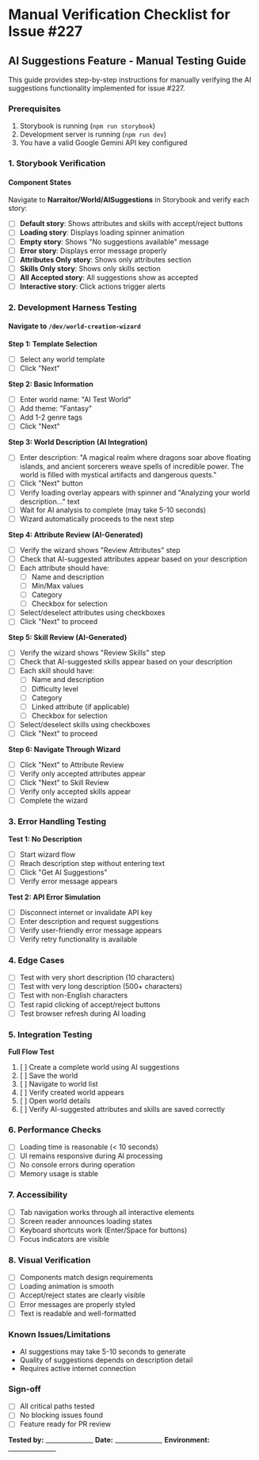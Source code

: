 # Manual Verification Checklist for Issue #227

## AI Suggestions Feature - Manual Testing Guide

This guide provides step-by-step instructions for manually verifying the AI suggestions functionality implemented for issue #227.

### Prerequisites
1. Storybook is running (`npm run storybook`)
2. Development server is running (`npm run dev`)
3. You have a valid Google Gemini API key configured

### 1. Storybook Verification

#### Component States
Navigate to **Narraitor/World/AISuggestions** in Storybook and verify each story:

- [ ] **Default story**: Shows attributes and skills with accept/reject buttons
- [ ] **Loading story**: Displays loading spinner animation
- [ ] **Empty story**: Shows "No suggestions available" message
- [ ] **Error story**: Displays error message properly
- [ ] **Attributes Only story**: Shows only attributes section
- [ ] **Skills Only story**: Shows only skills section
- [ ] **All Accepted story**: All suggestions show as accepted
- [ ] **Interactive story**: Click actions trigger alerts

### 2. Development Harness Testing

#### Navigate to `/dev/world-creation-wizard`

**Step 1: Template Selection**
- [ ] Select any world template
- [ ] Click "Next"

**Step 2: Basic Information**
- [ ] Enter world name: "AI Test World"
- [ ] Add theme: "Fantasy"
- [ ] Add 1-2 genre tags
- [ ] Click "Next"

**Step 3: World Description (AI Integration)**
- [ ] Enter description: "A magical realm where dragons soar above floating islands, and ancient sorcerers weave spells of incredible power. The world is filled with mystical artifacts and dangerous quests."
- [ ] Click "Next" button
- [ ] Verify loading overlay appears with spinner and "Analyzing your world description..." text
- [ ] Wait for AI analysis to complete (may take 5-10 seconds)
- [ ] Wizard automatically proceeds to the next step

**Step 4: Attribute Review (AI-Generated)**
- [ ] Verify the wizard shows "Review Attributes" step
- [ ] Check that AI-suggested attributes appear based on your description
- [ ] Each attribute should have:
  - [ ] Name and description
  - [ ] Min/Max values
  - [ ] Category
  - [ ] Checkbox for selection
- [ ] Select/deselect attributes using checkboxes
- [ ] Click "Next" to proceed

**Step 5: Skill Review (AI-Generated)**
- [ ] Verify the wizard shows "Review Skills" step
- [ ] Check that AI-suggested skills appear based on your description
- [ ] Each skill should have:
  - [ ] Name and description
  - [ ] Difficulty level
  - [ ] Category
  - [ ] Linked attribute (if applicable)
  - [ ] Checkbox for selection
- [ ] Select/deselect skills using checkboxes
- [ ] Click "Next" to proceed

**Step 6: Navigate Through Wizard**
- [ ] Click "Next" to Attribute Review
- [ ] Verify only accepted attributes appear
- [ ] Click "Next" to Skill Review
- [ ] Verify only accepted skills appear
- [ ] Complete the wizard

### 3. Error Handling Testing

**Test 1: No Description**
- [ ] Start wizard flow
- [ ] Reach description step without entering text
- [ ] Click "Get AI Suggestions"
- [ ] Verify error message appears

**Test 2: API Error Simulation**
- [ ] Disconnect internet or invalidate API key
- [ ] Enter description and request suggestions
- [ ] Verify user-friendly error message appears
- [ ] Verify retry functionality is available

### 4. Edge Cases

- [ ] Test with very short description (10 characters)
- [ ] Test with very long description (500+ characters)
- [ ] Test with non-English characters
- [ ] Test rapid clicking of accept/reject buttons
- [ ] Test browser refresh during AI loading

### 5. Integration Testing

**Full Flow Test**
1. [ ] Create a complete world using AI suggestions
2. [ ] Save the world
3. [ ] Navigate to world list
4. [ ] Verify created world appears
5. [ ] Open world details
6. [ ] Verify AI-suggested attributes and skills are saved correctly

### 6. Performance Checks

- [ ] Loading time is reasonable (< 10 seconds)
- [ ] UI remains responsive during AI processing
- [ ] No console errors during operation
- [ ] Memory usage is stable

### 7. Accessibility

- [ ] Tab navigation works through all interactive elements
- [ ] Screen reader announces loading states
- [ ] Keyboard shortcuts work (Enter/Space for buttons)
- [ ] Focus indicators are visible

### 8. Visual Verification

- [ ] Components match design requirements
- [ ] Loading animation is smooth
- [ ] Accept/reject states are clearly visible
- [ ] Error messages are properly styled
- [ ] Text is readable and well-formatted

### Known Issues/Limitations
- AI suggestions may take 5-10 seconds to generate
- Quality of suggestions depends on description detail
- Requires active internet connection

### Sign-off
- [ ] All critical paths tested
- [ ] No blocking issues found
- [ ] Feature ready for PR review

**Tested by:** _______________
**Date:** _______________
**Environment:** _______________